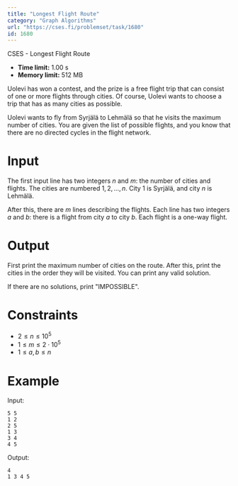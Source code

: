 ```yaml
---
title: "Longest Flight Route"
category: "Graph Algorithms"
url: "https://cses.fi/problemset/task/1680"
id: 1680
---
```


CSES - Longest Flight Route

  * **Time limit:** 1.00 s
  * **Memory limit:** 512 MB

Uolevi has won a contest, and the prize is a free flight trip that can consist
of one or more flights through cities. Of course, Uolevi wants to choose a
trip that has as many cities as possible.

Uolevi wants to fly from Syrjälä to Lehmälä so that he visits the maximum
number of cities. You are given the list of possible flights, and you know
that there are no directed cycles in the flight network.

# Input

The first input line has two integers $n$ and $m$: the number of cities and
flights. The cities are numbered $1,2,\dots,n$. City $1$ is Syrjälä, and city
$n$ is Lehmälä.

After this, there are $m$ lines describing the flights. Each line has two
integers $a$ and $b$: there is a flight from city $a$ to city $b$. Each flight
is a one-way flight.

# Output

First print the maximum number of cities on the route. After this, print the
cities in the order they will be visited. You can print any valid solution.

If there are no solutions, print "IMPOSSIBLE".

# Constraints

  * $2 \le n \le 10^5$
  * $1 \le m \le 2 \cdot 10^5$
  * $1 \le a,b \le n$

# Example

Input:

    
    
    5 5
    1 2
    2 5
    1 3
    3 4
    4 5
    

Output:

    
    
    4
    1 3 4 5
    

